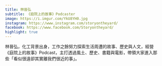 ```yaml
---
title: 林晉弘
subtitle: 《庭院上的故事》Podcaster
image: https://i.imgur.com/YkU8YH0.jpg
instagram: https://www.instagram.com/storyontheyard/
facebook: https://www.facebook.com/Storyontheyard/
highlight: true
---
```

林晉弘，化工背景出身，工作之餘努力探索生活周遭的故事、歷史與人文，經營《庭院上的故事》Podcast，主打透過風土、歷史、書籍與電影，帶領大家進入那些「看似很遠卻其實離我們很近的事」。
